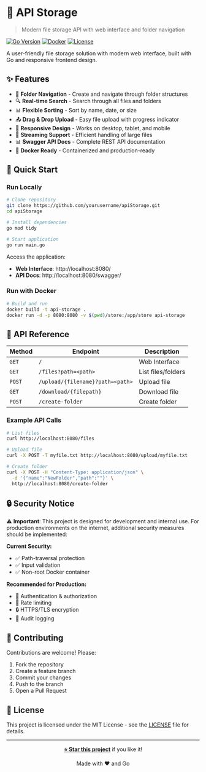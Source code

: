 # 📁 API Storage

> Modern file storage API with web interface and folder navigation

[![Go Version](https://img.shields.io/badge/Go-1.21+-00ADD8?style=flat&logo=go)](https://golang.org/)
[![Docker](https://img.shields.io/badge/Docker-Ready-2496ED?style=flat&logo=docker)](https://www.docker.com/)
[![License](https://img.shields.io/badge/License-MIT-green.svg)](LICENSE)

A user-friendly file storage solution with modern web interface, built with Go and responsive frontend design.

## ✨ Features

- 📁 **Folder Navigation** - Create and navigate through folder structures
- 🔍 **Real-time Search** - Search through all files and folders
- 📊 **Flexible Sorting** - Sort by name, date, or size
- 📤 **Drag & Drop Upload** - Easy file upload with progress indicator
- 📱 **Responsive Design** - Works on desktop, tablet, and mobile
- 🚀 **Streaming Support** - Efficient handling of large files
- 📊 **Swagger API Docs** - Complete REST API documentation
- 🐳 **Docker Ready** - Containerized and production-ready

## 🚀 Quick Start

### Run Locally

```bash
# Clone repository
git clone https://github.com/yourusername/apiStorage.git
cd apiStorage

# Install dependencies
go mod tidy

# Start application
go run main.go
```

Access the application:
- **Web Interface**: http://localhost:8080/
- **API Docs**: http://localhost:8080/swagger/

### Run with Docker

```bash
# Build and run
docker build -t api-storage .
docker run -d -p 8080:8080 -v $(pwd)/store:/app/store api-storage
```

## 📖 API Reference

| Method | Endpoint | Description |
|--------|----------|-------------|
| `GET` | `/` | Web Interface |
| `GET` | `/files?path=<path>` | List files/folders |
| `POST` | `/upload/{filename}?path=<path>` | Upload file |
| `GET` | `/download/{filepath}` | Download file |
| `POST` | `/create-folder` | Create folder |

### Example API Calls

```bash
# List files
curl http://localhost:8080/files

# Upload file
curl -X POST -T myfile.txt http://localhost:8080/upload/myfile.txt

# Create folder
curl -X POST -H "Content-Type: application/json" \
  -d '{"name":"NewFolder","path":""}' \
  http://localhost:8080/create-folder
```

## 🔒 Security Notice

⚠️ **Important**: This project is designed for development and internal use. For production environments on the internet, additional security measures should be implemented:

**Current Security:**
- ✅ Path-traversal protection
- ✅ Input validation
- ✅ Non-root Docker container

**Recommended for Production:**
- 🔐 Authentication & authorization
- 🚦 Rate limiting
- 🔒 HTTPS/TLS encryption
- 📝 Audit logging

## 🤝 Contributing

Contributions are welcome! Please:

1. Fork the repository
2. Create a feature branch
3. Commit your changes
4. Push to the branch
5. Open a Pull Request

## 📝 License

This project is licensed under the MIT License - see the [LICENSE](LICENSE) file for details.

---

<div align="center">

**[⭐ Star this project](https://github.com/yourusername/apiStorage)** if you like it!

Made with ❤️ and Go

</div>